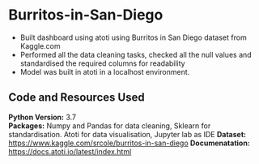# Burritos-in-San-Diego

* Built dashboard using atoti using Burritos in San Diego dataset from Kaggle.com
* Performed all the data cleaning tasks, checked all the null values and standardised the required columns for readability
* Model was built in atoti in a localhost environment. 


## Code and Resources Used 

**Python Version:** 3.7  
**Packages:** Numpy and Pandas for data cleaning, Sklearn for standardisation. 
              Atoti for data visualisation, Jupyter lab as IDE
**Dataset:** https://www.kaggle.com/srcole/burritos-in-san-diego
**Documenatation:** https://docs.atoti.io/latest/index.html
